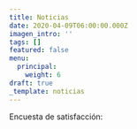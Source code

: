 ```yaml
---
title: Noticias
date: 2020-04-09T06:00:00.000Z
imagen_intro: ''
tags: []
featured: false
menu:
  principal:
    weight: 6
draft: true
_template: noticias
---
```







Encuesta de satisfacción: